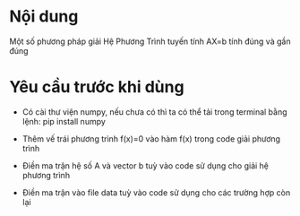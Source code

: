 # Nội dung
Một số phương pháp giải Hệ Phương Trình tuyến tính AX=b tính đúng và gần đúng

# Yêu cầu trước khi dùng

- Có cài thư viện numpy,
nếu chưa có thì ta có thể tải trong terminal bằng lệnh:         pip install numpy

- Thêm vế trái phương trình f(x)=0 vào hàm f(x) trong code giải phương trình

- Điền ma trận hệ số A và vector b tuỳ vào code sử dụng cho giải hệ phương trình

- Điền ma trận vào file data tuỳ vào code sử dụng cho các trường hợp còn lại

